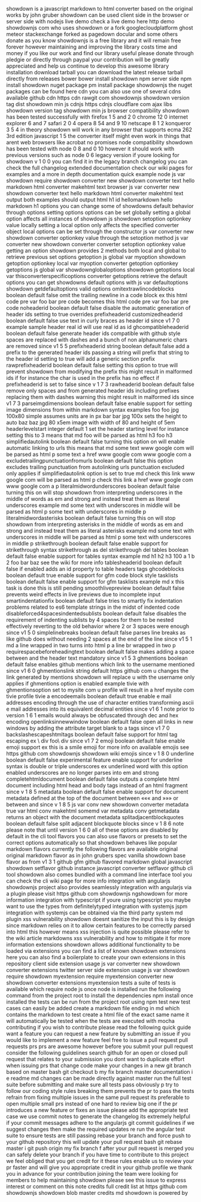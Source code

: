 showdown is a javascript markdown to html converter based on the original works by john gruber showdown can be used client side in the browser or server side with nodejs live demo check a live demo here http demo showdownjs com who uses showdown or a fork googlecloudplatform ghost meteor stackexchange forked as pagedown docular and some others donate as you know showdownjs is a free library and it will remain free forever however maintaining and improving the library costs time and money if you like our work and find our library useful please donate through pledgie or directly through paypal your contribution will be greatly appreciated and help us continue to develop this awesome library installation download tarball you can download the latest release tarball directly from releases bower bower install showdown npm server side npm install showdown nuget package pm install package showdownjs the nuget packages can be found here cdn you can also use one of several cdns available github cdn https cdn rawgit com showdownjs showdown version tag dist showdown min js cdnjs https cdnjs cloudflare com ajax libs showdown version tag showdown min js browser compatibility showdown has been tested successfully with firefox 1 5 and 2 0 chrome 12 0 internet explorer 6 and 7 safari 2 0 4 opera 8 54 and 9 10 netscape 8 1 2 konqueror 3 5 4 in theory showdown will work in any browser that supports ecma 262 3rd edition javascript 1 5 the converter itself might even work in things that arent web browsers like acrobat no promises node compatibility showdown has been tested with node 0 8 and 0 10 however it should work with previous versions such as node 0 6 legacy version if youre looking for showdown v 1 0 0 you can find it in the legacy branch changelog you can check the full changelog extended documentation check our wiki pages for examples and a more in depth documentation quick example node js var showdown require showdown converter new showdown converter text hello markdown html converter makehtml text browser js var converter new showdown converter text hello markdown html converter makehtml text output both examples should output html h1 id hellomarkdown hello markdown h1 options you can change some of showdowns default behavior through options setting options options can be set globally setting a global option affects all instances of showdown js showdown setoption optionkey value locally setting a local option only affects the specified converter object local options can be set through the constructor js var converter new showdown converter optionkey value through the setoption method js var converter new showdown converter converter setoption optionkey value getting an option showdown provides 2 methods both local and global to retrieve previous set options getoption js global var myoption showdown getoption optionkey local var myoption converter getoption optionkey getoptions js global var showdownglobaloptions showdown getoptions local var thisconverterspecificoptions converter getoptions retrieve the default options you can get showdowns default options with js var defaultoptions showdown getdefaultoptions valid options omitextrawlincodeblocks boolean default false omit the trailing newline in a code block ex this html code pre var foo bar pre code becomes this html code pre var foo bar pre code noheaderid boolean default false disable the automatic generation of header ids setting to true overrides prefixheaderid customizedheaderid boolean default false use text in curly braces as header id since v1 7 0 example sample header real id will use real id as id ghcompatibleheaderid boolean default false generate header ids compatible with github style spaces are replaced with dashes and a bunch of non alphanumeric chars are removed since v1 5 5 prefixheaderid string boolean default false add a prefix to the generated header ids passing a string will prefix that string to the header id setting to true will add a generic section prefix rawprefixheaderid boolean default false setting this option to true will prevent showdown from modifying the prefix this might result in malformed ids if for instance the char is used in the prefix has no effect if prefixheaderid is set to false since v 1 7 3 rawheaderid boolean default false remove only spaces and from generated header ids including prefixes replacing them with dashes warning this might result in malformed ids since v1 7 3 parseimgdimensions boolean default false enable support for setting image dimensions from within markdown syntax examples foo foo jpg 100x80 simple assumes units are in px bar bar jpg 100x sets the height to auto baz baz jpg 80 x5em image with width of 80 and height of 5em headerlevelstart integer default 1 set the header starting level for instance setting this to 3 means that md foo will be parsed as html h3 foo h3 simplifiedautolink boolean default false turning this option on will enable automatic linking to urls this means that md some text www google com will be parsed as html p some text a href www google com www google com a excludetrailingpunctuationfromurls boolean default false this option excludes trailing punctuation from autolinking urls punctuation excluded only applies if simplifiedautolink option is set to true md check this link www google com will be parsed as html p check this link a href www google com www google com a p literalmidwordunderscores boolean default false turning this on will stop showdown from interpreting underscores in the middle of words as em and strong and instead treat them as literal underscores example md some text with underscores in middle will be parsed as html p some text with underscores in middle p literalmidwordasterisks boolean default false turning this on will stop showdown from interpreting asterisks in the middle of words as em and strong and instead treat them as literal asterisks example md some text with underscores in middle will be parsed as html p some text with underscores in middle p strikethrough boolean default false enable support for strikethrough syntax strikethrough as del strikethrough del tables boolean default false enable support for tables syntax example md h1 h2 h3 100 a 1 b 2 foo bar baz see the wiki for more info tablesheaderid boolean default false if enabled adds an id property to table headers tags ghcodeblocks boolean default true enable support for gfm code block style tasklists boolean default false enable support for gfm tasklists example md x this task is done this is still pending smoothlivepreview boolean default false prevents weird effects in live previews due to incomplete input smartindentationfix boolean default false tries to smartly fix indentation problems related to es6 template strings in the midst of indented code disableforced4spacesindentedsublists boolean default false disables the requirement of indenting sublists by 4 spaces for them to be nested effectively reverting to the old behavior where 2 or 3 spaces were enough since v1 5 0 simplelinebreaks boolean default false parses line breaks as like github does without needing 2 spaces at the end of the line since v1 5 1 md a line wrapped in two turns into html p a line br wrapped in two p requirespacebeforeheadingtext boolean default false makes adding a space between and the header text mandatory since v1 5 3 ghmentions boolean default false enables github mentions which link to the username mentioned since v1 6 0 ghmentionslink string default https github com u changes the link generated by mentions showdown will replace u with the username only applies if ghmentions option is enabled example tivie with ghmentionsoption set to mysite com u profile will result in a href mysite com tivie profile tivie a encodeemails boolean default true enable e mail addresses encoding through the use of character entities transforming ascii e mail addresses into its equivalent decimal entities since v1 6 1 note prior to version 1 6 1 emails would always be obfuscated through dec and hex encoding openlinksinnewwindow boolean default false open all links in new windows by adding the attribute target blank to a tags since v1 7 0 backslashescapeshtmltags boolean default false support for html tag escaping ex \ div foo\ div since v1 7 2 emoji boolean default false enable emoji support ex this is a smile emoji for more info on available emojis see https github com showdownjs showdown wiki emojis since v 1 8 0 underline boolean default false experimental feature enable support for underline syntax is double or triple underscores ex underlined word with this option enabled underscores are no longer parses into em and strong completehtmldocument boolean default false outputs a complete html document including html head and body tags instead of an html fragment since v 1 8 5 metadata boolean default false enable support for document metadata defined at the top of the document between ««« and »»» or between and since v 1 8 5 js var conv new showdown converter metadata true var html conv makehtml somemd var metadata conv getmetadata returns an object with the document metadata splitadjacentblockquotes boolean default false split adjacent blockquote blocks since v 1 8 6 note please note that until version 1 6 0 all of these options are disabled by default in the cli tool flavors you can also use flavors or presets to set the correct options automatically so that showdown behaves like popular markdown flavors currently the following flavors are available original original markdown flavor as in john grubers spec vanilla showdown base flavor as from v1 3 1 github gfm github flavored markdown global javascript showdown setflavor github instance javascript converter setflavor github cli tool showdown also comes bundled with a command line interface tool you can check the cli wiki page for more info integration with angularjs showdownjs project also provides seamlessly integration with angularjs via a plugin please visit https github com showdownjs ngshowdown for more information integration with typescript if youre using typescript you maybe want to use the types from definitelytyped integration with systemjs jspm integration with systemjs can be obtained via the third party system md plugin xss vulnerability showdown doesnt sanitize the input this is by design since markdown relies on it to allow certain features to be correctly parsed into html this however means xss injection is quite possible please refer to the wiki article markdowns xss vulnerability and how to mitigate it for more information extensions showdown allows additional functionality to be loaded via extensions you can find a list of known showdown extensions here you can also find a boilerplate to create your own extensions in this repository client side extension usage js var converter new showdown converter extensions twitter server side extension usage js var showdown require showdown myextension require myextension converter new showdown converter extensions myextension tests a suite of tests is available which require node js once node is installed run the following command from the project root to install the dependencies npm install once installed the tests can be run from the project root using npm test new test cases can easily be added create a markdown file ending in md which contains the markdown to test create a html file of the exact same name it will automatically be tested when the tests are executed with mocha contributing if you wish to contribute please read the following quick guide want a feature you can request a new feature by submitting an issue if you would like to implement a new feature feel free to issue a pull request pull requests prs prs are awesome however before you submit your pull request consider the following guidelines search github for an open or closed pull request that relates to your submission you dont want to duplicate effort when issuing prs that change code make your changes in a new git branch based on master bash git checkout b my fix branch master documentation i e readme md changes can be made directly against master run the full test suite before submitting and make sure all tests pass obviously p try to follow our coding style rules breaking them prevents the pr to pass the tests refrain from fixing multiple issues in the same pull request its preferable to open multiple small prs instead of one hard to review big one if the pr introduces a new feature or fixes an issue please add the appropriate test case we use commit notes to generate the changelog its extremely helpful if your commit messages adhere to the angularjs git commit guidelines if we suggest changes then make the required updates re run the angular test suite to ensure tests are still passing rebase your branch and force push to your github repository this will update your pull request bash git rebase master i git push origin my fix branch f after your pull request is merged you can safely delete your branch if you have time to contribute to this project we feel obliged that you get credit for it these rules enable us to review your pr faster and will give you appropriate credit in your github profile we thank you in advance for your contribution joining the team were looking for members to help maintaining showdown please see this issue to express interest or comment on this note credits full credit list at https github com showdownjs showdown blob master credits md showdown is powered by
